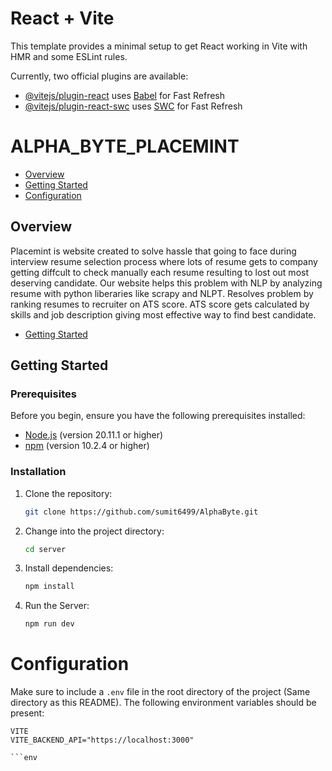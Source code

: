 # React + Vite

This template provides a minimal setup to get React working in Vite with HMR and some ESLint rules.

Currently, two official plugins are available:

- [@vitejs/plugin-react](https://github.com/vitejs/vite-plugin-react/blob/main/packages/plugin-react/README.md) uses [Babel](https://babeljs.io/) for Fast Refresh
- [@vitejs/plugin-react-swc](https://github.com/vitejs/vite-plugin-react-swc) uses [SWC](https://swc.rs/) for Fast Refresh


# ALPHA_BYTE_PLACEMINT

-   [Overview](#overview)
-   [Getting Started](#getting-started)
-   [Configuration](#configuration)


## Overview

Placemint is website created to solve hassle that going to face during interview resume selection process where lots of resume gets to company getting diffcult to check manually each resume resulting to lost out most deserving candidate. Our website helps this problem with NLP by analyzing resume with python liberaries like scrapy and NLPT. Resolves problem by ranking resumes to recruiter on ATS score. ATS score gets calculated by skills and job description giving most effective way to find best candidate.

-   [Getting Started](#getting-started)

## Getting Started

### Prerequisites

Before you begin, ensure you have the following prerequisites installed:

-   [Node.js](https://nodejs.org/) (version 20.11.1 or higher)
-   [npm](https://www.npmjs.com/) (version 10.2.4 or higher)

### Installation

1. Clone the repository:

    ```bash
    git clone https://github.com/sumit6499/AlphaByte.git
    ```

2. Change into the project directory:

    ```bash
    cd server
    ```

3. Install dependencies:

    ```bash
    npm install
    ```
4. Run the Server:

    ```bash
    npm run dev
    ```

# Configuration 

Make sure to include a `.env` file in the root directory of the project (Same directory as this README). The following environment variables
should be present:

```env
VITE
VITE_BACKEND_API="https://localhost:3000"

```env
